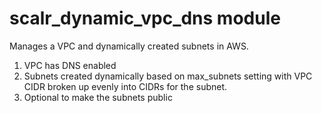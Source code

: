 # scalr_dynamic_vpc_dns module

Manages a VPC and dynamically created subnets in AWS.

1. VPC has DNS enabled
2. Subnets created dynamically based on max_subnets setting with VPC CIDR broken up evenly into CIDRs for the subnet.
3. Optional to make the subnets public